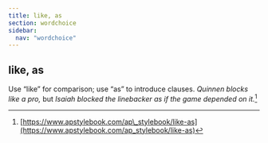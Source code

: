 ```yaml
---
title: like, as
section: wordchoice
sidebar:
  nav: "wordchoice"
---
```

## like, as

Use “like” for comparison; use “as” to introduce clauses. _Quinnen blocks like a pro,_ but _Isaiah blocked the linebacker as if the game depended on it._[^55]

[^55]: [https://www.apstylebook.com/ap\_stylebook/like-as](https://www.apstylebook.com/ap_stylebook/like-as)